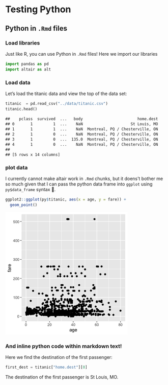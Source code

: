 Testing Python
================

## Python in `.Rmd` files

### Load libraries

Just like R, you can use Python in `.Rmd` files\! Here we import our
libraries

``` python
import pandas as pd
import altair as alt
```

### Load data

Let’s load the titanic data and view the top of the data set:

``` python
titanic  = pd.read_csv("../data/titanic.csv")
titanic.head()
```

    ##    pclass  survived  ...   body                        home.dest
    ## 0       1         1  ...    NaN                     St Louis, MO
    ## 1       1         1  ...    NaN  Montreal, PQ / Chesterville, ON
    ## 2       1         0  ...    NaN  Montreal, PQ / Chesterville, ON
    ## 3       1         0  ...  135.0  Montreal, PQ / Chesterville, ON
    ## 4       1         0  ...    NaN  Montreal, PQ / Chesterville, ON
    ## 
    ## [5 rows x 14 columns]

### plot data

I currently cannot make altair work in `.Rmd` chunks, but it doens’t
bother me so much given that I can pass the python data frame into
`ggplot` using `py$data_frame` syntax 🤷.

``` r
ggplot2::ggplot(py$titanic, aes(x = age, y = fare)) +
  geom_point()
```

![](testing_python_files/figure-gfm/plot-1.png)<!-- -->

### And inline python code within markdown text\!

Here we find the destination of the first passenger:

``` python
first_dest = titanic["home.dest"][0]
```

The destination of the first passenger is St Louis, MO.
